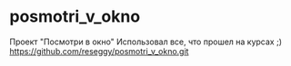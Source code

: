# posmotri_v_okno
Проект "Посмотри в окно"
Использовал все, что прошел на курсах ;)
https://github.com/reseggy/posmotri_v_okno.git
